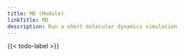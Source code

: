 ```yaml
---
title: MD (Module)
linkTitle: MD
description: Run a short molecular dynamics simulation
---
```


{{< todo-label >}}
